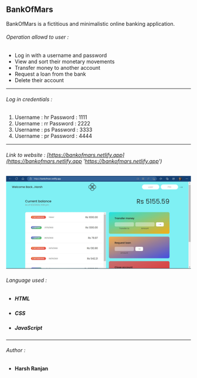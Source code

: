 ## BankOfMars

BankOfMars is a fictitious and minimalistic online banking application.

###### Operation allowd to user :

- Log in with a username and password
- View and sort their monetary movements
- Transfer money to another account
- Request a loan from the bank
- Delete their account

---

###### Log in credentials :

1. Username : hr
   Password : 1111
2. Username : rr
   Password : 2222
3. Username : ps
   Password : 3333
4. Username : pr
   Password : 4444

---

###### Link to website : [https://bankofmars.netlify.app](https://bankofmars.netlify.app 'https://bankofmars.netlify.app')

![](https://github.com/HarshRanjaN-17/Bank-App/blob/master/img/Screenshot13.jpg?raw=true)

###### Language used :

- ##### HTML
- ##### CSS
- ##### JavaScript

---

###### Author :

- **Harsh Ranjan**
